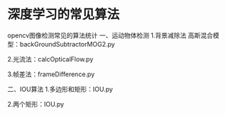 # 深度学习的常见算法
opencv图像检测常见的算法统计
一、运动物体检测
1.背景减除法
高斯混合模型：backGroundSubtractorMOG2.py

2.光流法：calcOpticalFlow.py

3.帧差法：frameDifference.py


二、IOU算法
1.多边形和矩形：IOU.py

2.两个矩形：IOU.py
